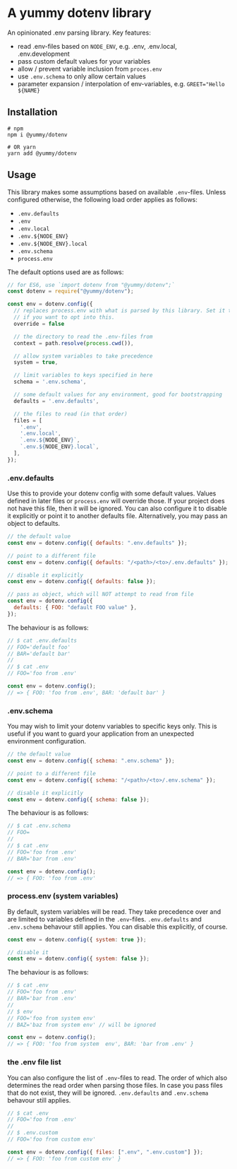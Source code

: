 # A yummy dotenv library

An opinionated .env parsing library. Key features:

- read .env-files based on `NODE_ENV`, e.g. .env, .env.local, .env.development
- pass custom default values for your variables
- allow / prevent variable inclusion from `proces.env`
- use `.env.schema` to only allow certain values
- parameter expansion / interpolation of env-variables, e.g. `GREET="Hello ${NAME}`

## Installation

```shell
# npm
npm i @yummy/dotenv

# OR yarn
yarn add @yummy/dotenv
```

## Usage

This library makes some assumptions based on available `.env`-files. Unless configured otherwise, the following load order applies as follows:

- `.env.defaults`
- `.env`
- `.env.local`
- `.env.${NODE_ENV}`
- `.env.${NODE_ENV}.local`
- `.env.schema`
- `process.env`

The default options used are as follows:

```javascript
// for ES6, use `import dotenv from "@yummy/dotenv";`
const dotenv = require("@yummy/dotenv");

const env = dotenv.config({
  // replaces process.env with what is parsed by this library. Set it to true
  // if you want to opt into this.
  override = false

  // the directory to read the .env-files from
  context = path.resolve(process.cwd()),

  // allow system variables to take precedence
  system = true,

  // limit variables to keys specified in here
  schema = '.env.schema',

  // some default values for any environment, good for bootstrapping
  defaults = '.env.defaults',

  // the files to read (in that order)
  files = [
    '.env',
    '.env.local',
    `.env.${NODE_ENV}`,
    `.env.${NODE_ENV}.local`,
  ],
});
```

### .env.defaults

Use this to provide your dotenv config with some default values. Values defined in later files or `process.env` will override those. If your project does not have this file, then it will be ignored. You can also configure it to disable it explicitly or point it to another defaults file. Alternatively, you may pass an object to defaults.

```javascript
// the default value
const env = dotenv.config({ defaults: ".env.defaults" });

// point to a different file
const env = dotenv.config({ defaults: "/<path>/<to>/.env.defaults" });

// disable it explicitly
const env = dotenv.config({ defaults: false });

// pass as object, which will NOT attempt to read from file
const env = dotenv.config({
  defaults: { FOO: "default FOO value" },
});
```

The behaviour is as follows:

```javascript
// $ cat .env.defaults
// FOO='default foo'
// BAR='default bar'
//
// $ cat .env
// FOO='foo from .env'

const env = dotenv.config();
// => { FOO: 'foo from .env', BAR: 'default bar' }
```

### .env.schema

You may wish to limit your dotenv variables to specific keys only. This is useful if you want to guard your application from an unexpected environment configuration.

```javascript
// the default value
const env = dotenv.config({ schema: ".env.schema" });

// point to a different file
const env = dotenv.config({ schema: "/<path>/<to>/.env.schema" });

// disable it explicitly
const env = dotenv.config({ schema: false });
```

The behaviour is as follows:

```javascript
// $ cat .env.schema
// FOO=
//
// $ cat .env
// FOO='foo from .env'
// BAR='bar from .env'

const env = dotenv.config();
// => { FOO: 'foo from .env'
```

### process.env (system variables)

By default, system variables will be read. They take precedence over and are limited to variables defined in the `.env`-files. `.env.defaults` and `.env.schema` behavour still applies. You can disable this explicitly, of course.

```javascript
const env = dotenv.config({ system: true });

// disable it
const env = dotenv.config({ system: false });
```

The behaviour is as follows:

```javascript
// $ cat .env
// FOO='foo from .env'
// BAR='bar from .env'
//
// $ env
// FOO='foo from system env'
// BAZ='baz from system env' // will be ignored

const env = dotenv.config();
// => { FOO: 'foo from system  env', BAR: 'bar from .env' }
```

### the .env file list

You can also configure the list of `.env`-files to read. The order of which also determines the read order when parsing those files. In case you pass files that do not exist, they will be ignored. `.env.defaults` and `.env.schema` behavour still applies.

```javascript
// $ cat .env
// FOO='foo from .env'
//
// $ .env.custom
// FOO='foo from custom env'

const env = dotenv.config({ files: [".env", ".env.custom"] });
// => { FOO: 'foo from custom env' }
```
